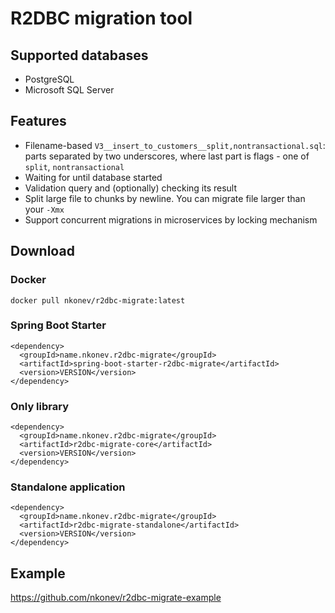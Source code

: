 # R2DBC migration tool

## Supported databases
* PostgreSQL
* Microsoft SQL Server

## Features
* Filename-based `V3__insert_to_customers__split,nontransactional.sql`: parts separated by two underscores, where last part is flags - one of `split`, `nontransactional`
* Waiting for until database started
* Validation query and (optionally) checking its result
* Split large file to chunks by newline. You can migrate file larger than your `-Xmx`
* Support concurrent migrations in microservices by locking mechanism

## Download

### Docker
```
docker pull nkonev/r2dbc-migrate:latest
```

### Spring Boot Starter
```
<dependency>
  <groupId>name.nkonev.r2dbc-migrate</groupId>
  <artifactId>spring-boot-starter-r2dbc-migrate</artifactId>
  <version>VERSION</version>
</dependency>
```

### Only library
```
<dependency>
  <groupId>name.nkonev.r2dbc-migrate</groupId>
  <artifactId>r2dbc-migrate-core</artifactId>
  <version>VERSION</version>
</dependency>
```

### Standalone application
```
<dependency>
  <groupId>name.nkonev.r2dbc-migrate</groupId>
  <artifactId>r2dbc-migrate-standalone</artifactId>
  <version>VERSION</version>
</dependency>
```

## Example
https://github.com/nkonev/r2dbc-migrate-example

